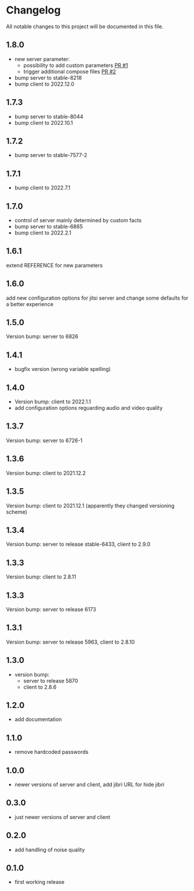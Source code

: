 # Changelog

All notable changes to this project will be documented in this file.

## 1.8.0

* new server parameter:
  * possibility to add custom parameters [PR #1](https://github.com/knoppi/puppet-jitsi/pull/1)
  * trigger additional compose files [PR #2](https://github.com/knoppi/puppet-jitsi/pull/2)
* bump server to stable-8218
* bump client to 2022.12.0

## 1.7.3

* bump server to stable-8044
* bump client to 2022.10.1

## 1.7.2

* bump server to stable-7577-2

## 1.7.1

* bump client to 2022.7.1

## 1.7.0

* control of server mainly determined by custom facts
* bump server to stable-6865
* bump client to 2022.2.1

## 1.6.1

extend REFERENCE for new parameters

## 1.6.0

add new configuration options for jitsi server and change some defaults for a better experience

## 1.5.0

Version bump: server to 6826

## 1.4.1

* bugfix version (wrong variable spelling)

## 1.4.0

* Version bump: client to 2022.1.1
* add configuration options reguarding audio and video quality

## 1.3.7

Version bump: server to 6726-1

## 1.3.6

Version bump: client to 2021.12.2

## 1.3.5

Version bump: client to 2021.12.1 (apparently they changed versioning scheme)

## 1.3.4

Version bump: server to release stable-6433, client to 2.9.0

## 1.3.3

Version bump: client to 2.8.11

## 1.3.3

Version bump: server to release 6173

## 1.3.1

Version bump: server to release 5963, client to 2.8.10

## 1.3.0

* version bump:
    * server to release 5870
    * client to 2.8.6

## 1.2.0

* add documentation

## 1.1.0

* remove hardcoded passwords

## 1.0.0

* newer versions of server and client, add jibri URL for hide jibri

## 0.3.0

* just newer versions of server and client

## 0.2.0

* add handling of noise quality

## 0.1.0

* first working release
